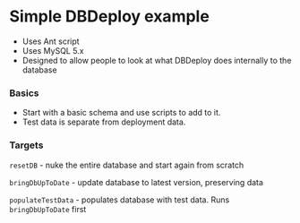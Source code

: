 # Simple DBDeploy example 

 * Uses Ant script
 * Uses MySQL 5.x
 * Designed to allow people to look at what DBDeploy does internally to the database

### Basics
 * Start with a basic schema and use scripts to add to it.
 * Test data is separate from deployment data.

### Targets
`resetDB` - nuke the entire database and start again from scratch

`bringDbUpToDate` - update database to latest version, preserving data

`populateTestData` - populates database with test data. Runs `bringDbUpToDate` first 